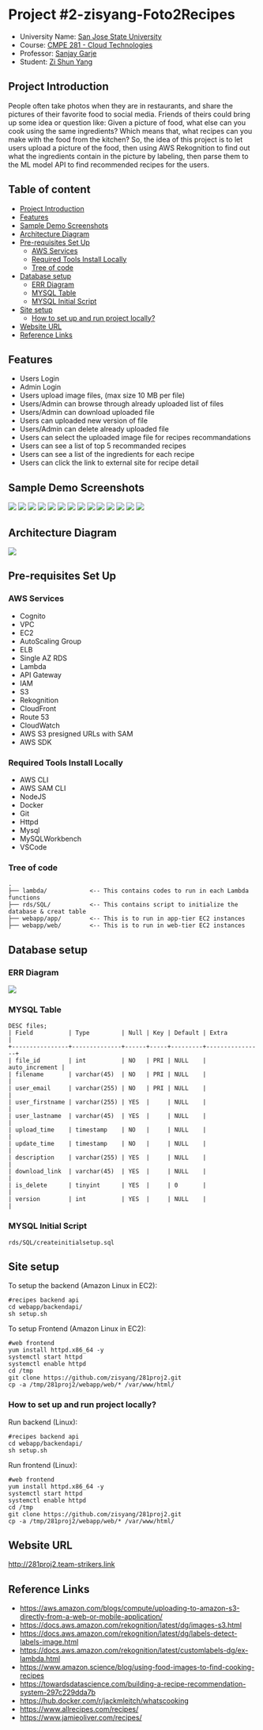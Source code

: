 # Project #2-zisyang-Foto2Recipes
- University Name: [San Jose State University](http://www.sjsu.edu/)
- Course: [CMPE 281 - Cloud Technologies](http://info.sjsu.edu/web-dbgen/catalog/courses/CMPE281.html)
- Professor: [Sanjay Garje](https://www.linkedin.com/in/sanjaygarje/)
- Student: [Zi Shun Yang](https://www.linkedin.com/in/zi-s-yang-1b764560/)


## Project Introduction
People often take photos when they are in restaurants, and share the pictures of their favorite food to social media. Friends of theirs could bring up some idea or question like: Given a picture of food, what else can you cook using the same ingredients? Which means that, what recipes can you make with the food from the kitchen? 
So, the idea of this project is to let users upload a picture of the food, then using AWS Rekognition to find out what the ingredients contain in the picture by labeling, then parse them to the ML model API to find recommended recipes for the users.

## Table of content
  - [Project Introduction](#project-introduction)
  - [Features](#features)
  - [Sample Demo Screenshots](#sample-demo-screenshots)
  - [Architecture Diagram](#architecture-diagram)
  - [Pre-requisites Set Up](#pre-requisites-set-up)
    - [AWS Services](#aws-services)
    - [Required Tools Install Locally](#required-tools-install-locally)
    - [Tree of code](#tree-of-code)
  - [Database setup](#database-setup)
    - [ERR Diagram](#err-diagram)
    - [MYSQL Table](#mysql-table)
    - [MYSQL Initial Script](#mysql-initial-script)
  - [Site setup](#site-setup)
    - [How to set up and run project locally?](#how-to-set-up-and-run-project-locally)
  - [Website URL](#website-url)
  - [Reference Links](#reference-links)


## Features
- Users Login
- Admin Login
- Users upload image files, (max size 10 MB per file)
- Users/Admin can browse through already uploaded list of files
- Users/Admin can download uploaded file
- Users can uploaded new version of file
- Users/Admin can delete already uploaded file
- Users can select the uploaded image file for recipes recommandations
- Users can see a list of top 5 recommanded recipes
- Users can see a list of the ingredients for each recipe
- Users can click the link to external site for recipe detail 


## Sample Demo Screenshots
![](screenshots/Screen%20Shot%202022-10-13%20at%203.07.52%20PM.png)
![](screenshots/Screen%20Shot%202022-10-13%20at%203.08.31%20PM.png)
![](screenshots/Screen%20Shot%202022-10-13%20at%203.10.05%20PM.png)
![](screenshots/Screen%20Shot%202022-10-13%20at%203.10.15%20PM.png)
![](screenshots/Screen%20Shot%202022-10-13%20at%203.11.00%20PM.png)
![](screenshots/Screen%20Shot%202022-11-16%20at%203.44.13%20AM.png)
![](screenshots/Screen%20Shot%202022-11-16%20at%203.49.36%20AM.png)
![](screenshots/Screen%20Shot%202022-11-16%20at%203.49.46%20AM.png)
![](screenshots/Screen%20Shot%202022-11-16%20at%203.49.51%20AM.png)
![](screenshots/Screen%20Shot%202022-11-16%20at%203.50.13%20AM.png)
![](screenshots/Screen%20Shot%202022-11-16%20at%203.50.57%20AM.png)
![](screenshots/Screen%20Shot%202022-11-16%20at%203.51.31%20AM.png)
![](screenshots/Screen%20Shot%202022-10-13%20at%203.15.10%20PM.png)
![](screenshots/Screen%20Shot%202022-11-16%20at%203.55.48%20AM.png)


## Architecture Diagram
![](architecture_diagram.png)


## Pre-requisites Set Up

### AWS Services
- Cognito
- VPC
- EC2
- AutoScaling Group
- ELB
- Single AZ RDS
- Lambda
- API Gateway
- IAM
- S3
- Rekognition 
- CloudFront
- Route 53
- CloudWatch
- AWS S3 presigned URLs with SAM
- AWS SDK

### Required Tools Install Locally
- AWS CLI
- AWS SAM CLI
- NodeJS
- Docker
- Git
- Httpd
- Mysql
- MySQLWorkbench
- VSCode

### Tree of code
```
.
├── lambda/            <-- This contains codes to run in each Lambda functions
├── rds/SQL/           <-- This contains script to initialize the database & creat table
├── webapp/app/        <-- This is to run in app-tier EC2 instances 
├── webapp/web/        <-- This is to run in web-tier EC2 instances
```

## Database setup

### ERR Diagram
![](rds/database281.png)

### MYSQL Table
```
DESC files;
| Field          | Type         | Null | Key | Default | Extra          |
+----------------+--------------+------+-----+---------+----------------+
| file_id        | int          | NO   | PRI | NULL    | auto_increment |
| filename       | varchar(45)  | NO   | PRI | NULL    |                |
| user_email     | varchar(255) | NO   | PRI | NULL    |                |
| user_firstname | varchar(255) | YES  |     | NULL    |                |
| user_lastname  | varchar(45)  | YES  |     | NULL    |                |
| upload_time    | timestamp    | NO   |     | NULL    |                |
| update_time    | timestamp    | NO   |     | NULL    |                |
| description    | varchar(255) | YES  |     | NULL    |                |
| download_link  | varchar(45)  | YES  |     | NULL    |                |
| is_delete      | tinyint      | YES  |     | 0       |                |
| version        | int          | YES  |     | NULL    |                |
```
### MYSQL Initial Script
```
rds/SQL/createinitialsetup.sql
```

## Site setup

To setup the backend (Amazon Linux in EC2):
```
#recipes backend api 
cd webapp/backendapi/
sh setup.sh
```

To setup Frontend (Amazon Linux in EC2):
```
#web frontend
yum install httpd.x86_64 -y
systemctl start httpd
systemctl enable httpd
cd /tmp
git clone https://github.com/zisyang/281proj2.git
cp -a /tmp/281proj2/webapp/web/* /var/www/html/
```

### How to set up and run project locally?

Run backend (Linux):
```
#recipes backend api 
cd webapp/backendapi/
sh setup.sh
```

Run frontend (Linux):
```
#web frontend
yum install httpd.x86_64 -y
systemctl start httpd
systemctl enable httpd
cd /tmp
git clone https://github.com/zisyang/281proj2.git
cp -a /tmp/281proj2/webapp/web/* /var/www/html/
```

## Website URL
http://281proj2.team-strikers.link


## Reference Links

- https://aws.amazon.com/blogs/compute/uploading-to-amazon-s3-directly-from-a-web-or-mobile-application/
- https://docs.aws.amazon.com/rekognition/latest/dg/images-s3.html
- https://docs.aws.amazon.com/rekognition/latest/dg/labels-detect-labels-image.html
- https://docs.aws.amazon.com/rekognition/latest/customlabels-dg/ex-lambda.html
- https://www.amazon.science/blog/using-food-images-to-find-cooking-recipes
- https://towardsdatascience.com/building-a-recipe-recommendation-system-297c229dda7b
- https://hub.docker.com/r/jackmleitch/whatscooking
- https://www.allrecipes.com/recipes/
- https://www.jamieoliver.com/recipes/
